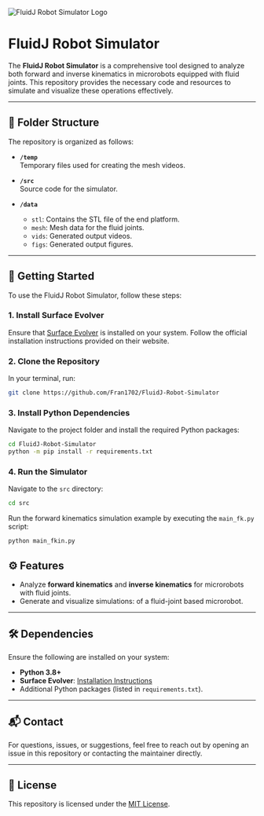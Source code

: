 ![FluidJ Robot Simulator Logo](images/logo.png)

# FluidJ Robot Simulator

The **FluidJ Robot Simulator** is a comprehensive tool designed to analyze both forward and inverse kinematics in microrobots equipped with fluid joints. This repository provides the necessary code and resources to simulate and visualize these operations effectively.

---

## 📂 Folder Structure

The repository is organized as follows:

- **`/temp`**  
  Temporary files used for creating the mesh videos.

- **`/src`**  
  Source code for the simulator.

- **`/data`**  
  - `stl`: Contains the STL file of the end platform.  
  - `mesh`: Mesh data for the fluid joints.  
  - `vids`: Generated output videos.  
  - `figs`: Generated output figures.

---

## 🚀 Getting Started

To use the FluidJ Robot Simulator, follow these steps:

### 1. Install **Surface Evolver**
Ensure that [Surface Evolver](http://kenbrakke.com/evolver/html/install.htm) is installed on your system. Follow the official installation instructions provided on their website.

### 2. Clone the Repository
In your terminal, run:
```bash
git clone https://github.com/Fran1702/FluidJ-Robot-Simulator
```



### 3. Install Python Dependencies
Navigate to the project folder and install the required Python packages:

```bash
cd FluidJ-Robot-Simulator
python -m pip install -r requirements.txt
```


### 4. Run the Simulator
Navigate to the `src` directory:
```bash
cd src
```

Run the forward kinematics simulation example by executing the `main_fk.py` script:

```bash
python main_fkin.py
```

## ⚙️ Features

- Analyze **forward kinematics** and **inverse kinematics** for microrobots with fluid joints.
- Generate and visualize simulations: of a fluid-joint based microrobot.

---

## 🛠️ Dependencies

Ensure the following are installed on your system:
- **Python 3.8+**
- **Surface Evolver**: [Installation Instructions](http://kenbrakke.com/evolver/html/install.htm)
- Additional Python packages (listed in `requirements.txt`).

---

## 📬 Contact

For questions, issues, or suggestions, feel free to reach out by opening an issue in this repository or contacting the maintainer directly.

---

## 📜 License

This repository is licensed under the [MIT License](LICENSE).



